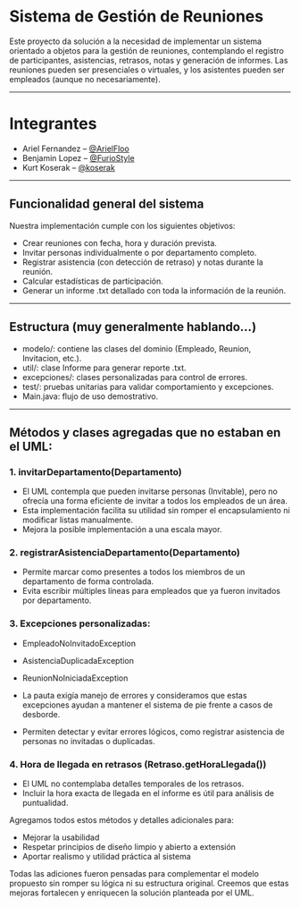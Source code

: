 # Sistema de Gestión de Reuniones

Este proyecto da solución a la necesidad de implementar un sistema orientado a objetos para la gestión de reuniones, contemplando el registro de participantes, asistencias, retrasos, notas y generación de informes. Las reuniones pueden ser presenciales o virtuales, y los asistentes pueden ser empleados (aunque no necesariamente).

---
# Integrantes

- Ariel Fernandez – [@ArielFloo](https://github.com/ArielFloo)  
- Benjamin Lopez – [@FurioStyle](https://github.com/FurioStyle)  
- Kurt Koserak – [@koserak](https://github.com/koserak)

---

## Funcionalidad general del sistema

Nuestra implementación cumple con los siguientes objetivos:
- Crear reuniones con fecha, hora y duración prevista.
- Invitar personas individualmente o por departamento completo.
- Registrar asistencia (con detección de retraso) y notas durante la reunión.
- Calcular estadísticas de participación.
- Generar un informe .txt detallado con toda la información de la reunión.

---

## Estructura (muy generalmente hablando...)

- modelo/: contiene las clases del dominio (Empleado, Reunion, Invitacion, etc.).
- util/: clase Informe para generar reporte .txt.
- excepciones/: clases personalizadas para control de errores.
- test/: pruebas unitarias para validar comportamiento y excepciones.
- Main.java: flujo de uso demostrativo.

---

## Métodos y clases agregadas que no estaban en el UML:

### 1. invitarDepartamento(Departamento)
- El UML contempla que pueden invitarse personas (Invitable), pero no ofrecía una forma eficiente de invitar a todos los empleados de un área.
- Esta implementación facilita su utilidad sin romper el encapsulamiento ni modificar listas manualmente.
- Mejora la posible implementación a una escala mayor.

### 2. registrarAsistenciaDepartamento(Departamento)
- Permite marcar como presentes a todos los miembros de un departamento de forma controlada.
- Evita escribir múltiples líneas para empleados que ya fueron invitados por departamento.

### 3. Excepciones personalizadas:
- EmpleadoNoInvitadoException
- AsistenciaDuplicadaException
- ReunionNoIniciadaException


- La pauta exigía manejo de errores y consideramos que estas excepciones ayudan a mantener el sistema de pie frente a casos de desborde.
- Permiten detectar y evitar errores lógicos, como registrar asistencia de personas no invitadas o duplicadas.


### 4. Hora de llegada en retrasos (Retraso.getHoraLlegada())
- El UML no contemplaba detalles temporales de los retrasos.
- Incluir la hora exacta de llegada en el informe es útil para análisis de puntualidad.


Agregamos todos estos métodos y detalles adicionales para:
- Mejorar la usabilidad
- Respetar principios de diseño limpio y abierto a extensión
- Aportar realismo y utilidad práctica al sistema

Todas las adiciones fueron pensadas para complementar el modelo propuesto sin romper su lógica ni su estructura original. Creemos que estas mejoras fortalecen y enriquecen la solución planteada por el UML.
